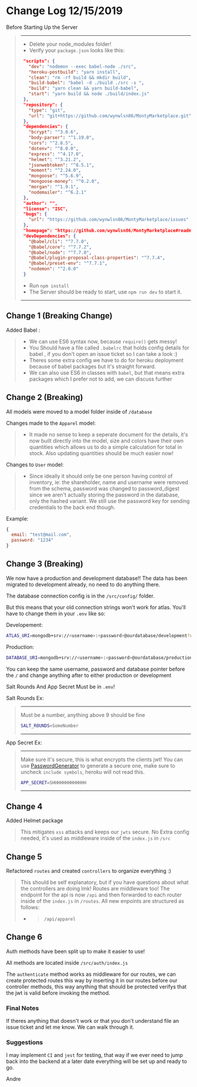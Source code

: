 # Change Log 12/15/2019

Before Starting Up the Server

> ---
>
> - Delete your node_modules folder!
> - Verify your `package.json` looks like this:
>
> ```json
>  "scripts": {
>    "dev": "nodemon --exec babel-node ./src",
>    "heroku-postbuild": "yarn install",
>    "clean": "rm -rf build && mkdir build",
>    "build-babel": "babel -d ./build ./src -s ",
>    "build": "yarn clean && yarn build-babel",
>    "start": "yarn build && node ./build/index.js"
>  },
>  "repository": {
>    "type": "git",
>    "url": "git+https://github.com/wynwlsn86/MontyMarketplace.git"
>  },
>  "dependencies": {
>    "bcrypt": "^3.0.6",
>    "body-parser": "^1.19.0",
>    "cors": "^2.8.5",
>    "dotenv": "^8.0.0",
>    "express": "^4.17.0",
>    "helmet": "^3.21.2",
>    "jsonwebtoken": "^8.5.1",
>    "moment": "^2.24.0",
>    "mongoose": "^5.6.9",
>    "mongoose-money": "^0.2.0",
>    "morgan": "^1.9.1",
>    "nodemailer": "^6.2.1"
>  },
>  "author": "",
>  "license": "ISC",
>  "bugs": {
>    "url": "https://github.com/wynwlsn86/MontyMarketplace/issues"
>  },
>  "homepage": "https://github.com/wynwlsn86/MontyMarketplace#readme",
>  "devDependencies": {
>    "@babel/cli": "^7.7.0",
>    "@babel/core": "^7.7.2",
>    "@babel/node": "^7.7.0",
>    "@babel/plugin-proposal-class-properties": "^7.7.4",
>    "@babel/preset-env": "^7.7.1",
>    "nodemon": "^2.0.0"
>  }
> ```
>
> - Run `npm install`
> - The Server should be ready to start, use `npm run dev` to start it.
>
> ---

## Change 1 (Breaking Change)

Added Babel :

> - We can use ES6 syntax now, because `require()` gets messy!
> - You Should have a file called `.babelrc` that holds config details for babel , if you don't open an issue ticket so I can take a look :)
> - Theres some extra config we have to do for heroku deployment because of babel packages but it's straight forward.
> - We can also use ES6 in classes with `babel`, but that means extra packages which I prefer not to add, we can discuss further

## Change 2 (Breaking)

All models were moved to a model folder inside of `/database`

Changes made to the `Apparel` model:

> - It made no sense to keep a seperate document for the details, it's now built directly into the model, size and colors have their own quantities which allows us to do a simple calculation for total in stock. Also updating quantities should be much easier now!

Changes to `User` model:

> - Since ideally it should only be one person having control of inventory, ie: the shareholder, name and username were removed from the schema, password was changed to password_digest since we aren't actually storing the password in the database, only the hashed variant. We still use the password key for sending credentials to the back end though.

Example:

```js
{
  email: "test@mail.com",
  password: "1234"
}
```

## Change 3 (Breaking)

We now have a production and development database!!
The data has been migrated to development already, no need to do anything there.

The database connection config is in the `/src/config/` folder.

But this means that your old connection strings won't work for atlas. You'll have to change them in your `.env` like so:

Developement:

```sh
ATLAS_URI=mongodb+srv://<username>:<password>@ourdatabase/development?retryWrites=true&w=majority
```

Production:

```sh
DATABASE_URI=mongodb+srv://<username>:<password>@ourdatabase/production?retryWrites=true&w=majority
```

You can keep the same username, password and database pointer before the `/` and change anything after to either production or development

Salt Rounds And App Secret Must be in `.env`!

Salt Rounds Ex:

> ---
>
> Must be a number, anything above 9 should be fine
>
> ```sh
> SALT_ROUNDS=SomeNumber
> ```
>
> ---

App Secret Ex:

> ---
>
> Make sure it's secure, this is what encrypts the clients jwt!
> You can use [PasswordGenerator](https://passwordsgenerator.net/) to generate a secure one, make sure to uncheck `include symbols`, heroku will not read this.
>
> ```sh
> APP_SECRET=SHHHHHHHHHHHHH
> ```
>
> ---

## Change 4

Added Helmet package

> This mitigates `xss` attacks and keeps our `jwts` secure.
> No Extra config needed, it's used as middleware inside of the `index.js` in `/src`

## Change 5

Refactored `routes` and created `controllers` to organize everything :)

> This should be self explanatory, but if you have questions about what the controllers are doing lmk!
> Routes are middleware too! The endpoint for the api is now `/api` and then forwarded to each router inside of the `index.js` in `/routes`. All new enpoints are structured as follows:
>
> - > `/api/apparel`

## Change 6

Auth methods have been split up to make it easier to use!

All methods are located inside `/src/auth/index.js`

The `authenticate` method works as middleware for our routes, we can create protected routes this way by inserting it in our routes before our controller methods, this way anything that should be protected verifys that the jwt is valid before invoking the method.

### Final Notes

If theres anything that doesn't work or that you don't understand file an issue ticket and let me know. We can walk through it.

### Suggestions

I may implement `CI` and `jest` for testing, that way if we ever need to jump back into the backend at a later date everything will be set up and ready to go.

Andre
